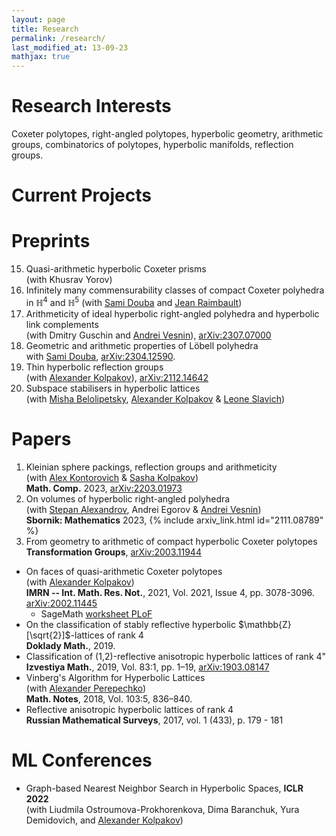 ```yaml
---
layout: page
title: Research
permalink: /research/
last_modified_at: 13-09-23
mathjax: true
---
```



# Research Interests
Coxeter polytopes, right-angled polytopes, hyperbolic geometry, arithmetic groups, combinatorics of polytopes, hyperbolic manifolds, reflection groups.

# Current Projects


# Preprints

15. Quasi-arithmetic hyperbolic Coxeter prisms\
  (with Khusrav Yorov)
14. Infinitely many commensurability classes of compact Coxeter polyhedra in $\mathbb{H}^4$ and $\mathbb{H}^5$ 
  (with [Sami Douba](https://www.ihes.fr/~/douba/) and [Jean Raimbault](https://www.i2m.univ-amu.fr/perso/jean.raimbault/))
13. Arithmeticity of ideal hyperbolic right-angled polyhedra and hyperbolic link complements\
  (with Dmitry Guschin and [Andrei Vesnin](http://math.nsc.ru/~vesnin/)), [arXiv:2307.07000](https://arxiv.org/abs/2307.07000) 
12. Geometric and arithmetic properties of Löbell polyhedra\
  with [Sami Douba](https://www.ihes.fr/~/douba/), [arXiv:2304.12590](https://arxiv.org/abs/2304.12590).
11. Thin hyperbolic reflection groups\
  (with [Alexander Kolpakov](https://sashakolpakov.wordpress.com/)), [arXiv:2112.14642](https://arxiv.org/abs/2112.14642)
10. Subspace stabilisers in hyperbolic lattices\
  (with [Misha Belolipetsky](http://w3.impa.br/~mbel/), [Alexander Kolpakov](https://sashakolpakov.wordpress.com/) & [Leone Slavich](http://matematica.unipv.it/slavich/)) 

# Papers

1. Kleinian sphere packings, reflection groups and arithmeticity\
  (with [Alex Kontorovich](https://sites.math.rutgers.edu/~alexk/) & [Sasha Kolpakov](https://sashakolpakov.wordpress.com/))\
  **Math. Comp.** 2023, [arXiv:2203.01973](https://arxiv.org/abs/2203.01973)
2. On volumes of hyperbolic right-angled polyhedra\
  (with [Stepan Alexandrov](https://cyanprism.github.io/), Andrei Egorov & [Andrei Vesnin](http://math.nsc.ru/~vesnin/))\
  **Sbornik: Mathematics** 2023, {% include arxiv_link.html id="2111.08789" %}
3. From geometry to arithmetic of compact hyperbolic Coxeter polytopes\
  **Transformation Groups**, [arXiv:2003.11944](https://arxiv.org/abs/2003.11944)
- On faces of quasi-arithmetic Coxeter polytopes\
  (with [Alexander Kolpakov](https://sashakolpakov.wordpress.com/))\
  **IMRN -- Int. Math. Res. Not.**, 2021, Vol. 2021, Issue 4, pp. 3078-3096. [arXiv:2002.11445](https://arxiv.org/abs/2002.11445v2)
  + SageMath [worksheet PLoF](https://www.dropbox.com/s/l8rntjle8wwrrph/PLoF_Lower_dimensional_faces.ipynb)
- On the classification of stably reflective hyperbolic $\mathbb{Z}[\sqrt{2}]$-lattices of rank $4$\
  **Doklady Math.**, 2019.
- Classification of (1,2)-reflective anisotropic hyperbolic lattices of rank 4"\
  **Izvestiya Math.**, 2019, Vol. 83:1, pp. 1–19, [arXiv:1903.08147](https://arxiv.org/abs/1903.08147v1)
- Vinberg's Algorithm for Hyperbolic Lattices\
  (with [Alexander Perepechko](http://a.perep.ru/))\
  **Math. Notes**, 2018, Vol. 103:5, 836–840.
- Reflective anisotropic hyperbolic lattices of rank 4\
  **Russian Mathematical Surveys**, 2017, vol. 1 (433), p. 179 - 181
  
# ML Conferences

- Graph-based Nearest Neighbor Search in Hyperbolic Spaces, **ICLR 2022**\
  (with Liudmila Ostroumova-Prokhorenkova, Dima Baranchuk, Yura Demidovich, and [Alexander Kolpakov](https://sashakolpakov.wordpress.com/))
